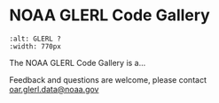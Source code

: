 # NOAA GLERL Code Gallery

```{image} ../images/XX.png
:alt: GLERL ?
:width: 770px
```

The NOAA GLERL Code Gallery is a...


Feedback and questions are welcome, 
please contact oar.glerl.data@noaa.gov
